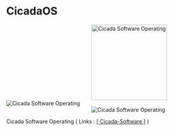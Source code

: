 # CicadaOS
<img src="https://mehrezbenmoammed.github.io/Cicada-Software/img/sketch-logo.png" alt="Cicada Software Operating" style="width:200px;height:200px;margin-left:225px;">
<img src="https://mehrezbenmoammed.github.io/Cicada-Software/img/sedna-logo@4x.png" alt="Cicada Software Operating" style="">
<img src="https://mehrezbenmoammed.github.io/Cicada-Software/img/macbook-pro.png" alt="Cicada Software Operating" style="margin-left:225px;">


Cicada Software Operating ( Links : <a href="https://mehrezbenmoammed.github.io/Cicada-Software/" target="_blank">[ Cicada-Software ]</a> )

